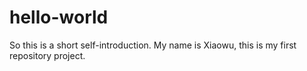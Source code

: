 # hello-world
So this is a short self-introduction.
My name is Xiaowu, this is my first repository project.
